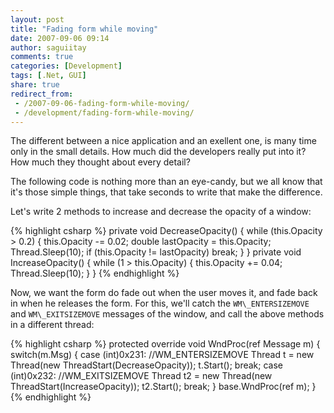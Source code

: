 ```yaml
---
layout: post
title: "Fading form while moving"
date: 2007-09-06 09:14
author: saguiitay
comments: true
categories: [Development]
tags: [.Net, GUI]
share: true
redirect_from:
 - /2007-09-06-fading-form-while-moving/
 - /development/fading-form-while-moving/
---
```

The different between a nice application and an exellent one, is many time only in the small details. 
How much did the developers really put into it? How much they thought about every detail? 

The following code is nothing more than an eye-candy, but we all know that it's those simple things, 
that take seconds to write that make the difference.

Let's write 2 methods to increase and decrease the opacity of a window:

{% highlight csharp %}
private void DecreaseOpacity()
{
    while (this.Opacity > 0.2)
    {
        this.Opacity -= 0.02;
        double lastOpacity = this.Opacity;
        Thread.Sleep(10);
        if (this.Opacity != lastOpacity)
            break;
    }
}
private void IncreaseOpacity()
{
    while (1 > this.Opacity)
    {
        this.Opacity += 0.04;
        Thread.Sleep(10);
    }
}
{% endhighlight %}

Now, we want the form do fade out when the user moves it, and fade back in when he releases the form.
For this, we'll catch the `WM\_ENTERSIZEMOVE` and `WM\_EXITSIZEMOVE` messages of the window, and call 
the above methods in a different thread:

{% highlight csharp %}
protected override void WndProc(ref Message m)
{
    switch(m.Msg)
    {
        case (int)0x231: //WM_ENTERSIZEMOVE
            Thread t = new Thread(new ThreadStart(DecreaseOpacity));
            t.Start();
            break;
        case (int)0x232: //WM_EXITSIZEMOVE
            Thread t2 = new Thread(new ThreadStart(IncreaseOpacity));
            t2.Start();
            break;
    }
    base.WndProc(ref m);
}
{% endhighlight %}


